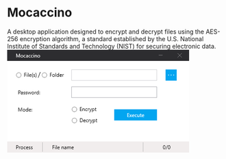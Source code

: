 # Mocaccino
A desktop application designed to encrypt and decrypt files using the AES-256 encryption algorithm, a standard established by the U.S. National Institute of Standards and Technology (NIST) for securing electronic data.  
![Mocaccino](./images/mocaccino.png)
